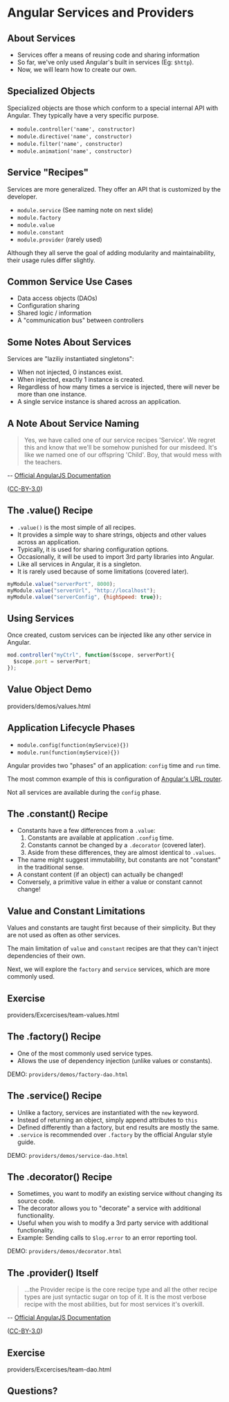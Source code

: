 # Angular Services and Providers

## About Services

 * Services offer a means of reusing code and sharing information
 * So far, we've only used Angular's built in services (Eg: `$http`).
 * Now, we will learn how to create our own.

## Specialized Objects

Specialized objects are those which conform to a special internal API with Angular. They typically have a very specific purpose.

 - `module.controller('name', constructor)`
 - `module.directive('name', constructor)`
 - `module.filter('name', constructor)`
 - `module.animation('name', constructor)`

## Service "Recipes"

Services are more generalized. They offer an API that is customized by the developer.

 - `module.service` (See naming note on next slide)
 - `module.factory`
 - `module.value`
 - `module.constant`
 - `module.provider` (rarely used)

Although they all serve the goal of adding modularity and maintainability, their usage rules differ slightly.

## Common Service Use Cases

 * Data access objects (DAOs)
 * Configuration sharing
 * Shared logic / information
 * A "communication bus" between controllers

## Some Notes About Services

Services are "laziliy instantiated singletons":

 * When not injected, 0 instances exist.
 * When injected, exactly 1 instance is created.
 * Regardless of how many times a service is injected, there will never be more than one instance.
 * A single service instance is shared across an application.

## A Note About Service Naming

 > Yes, we have called one of our service recipes 'Service'.
 > We regret this and know that we'll be somehow punished for our misdeed.
 > It's like we named one of our offspring 'Child'.
 > Boy, that would mess with the teachers.

 -- [Official AngularJS Documentation](https://docs.angularjs.org/guide/providers)

 ([CC-BY-3.0](http://creativecommons.org/licenses/by/3.0/))

## The .value() Recipe

 * `.value()` is the most simple of all recipes.
 * It provides a simple way to share strings, objects and other values across an application.
 * Typically, it is used for sharing configuration options.
 * Occasionally, it will be used to import 3rd party libraries into Angular.
 * Like all services in Angular, it is a singleton.
 * It is rarely used because of some limitations (covered later).

```javascript
myModule.value("serverPort", 8000);
myModule.value("serverUrl", "http://localhost");
myModule.value("serverConfig", {highSpeed: true});
```

## Using Services

Once created, custom services can be injected like any other service in Angular.

```javascript
mod.controller("myCtrl", function($scope, serverPort){
  $scope.port = serverPort;
});
```

## Value Object Demo

providers/demos/values.html

## Application Lifecycle Phases

 - `module.config(function(myService){})`
 - `module.run(function(myService){})`

Angular provides two "phases" of an application: `config` time and `run` time.

The most common example of this is configuration of [Angular's URL router](https://docs.angularjs.org/api/ngRoute).

Not all services are available during the `config` phase.

## The .constant() Recipe

 * Constants have a few differences from a `.value`:
   1. Constants are available at application `.config` time.
   2. Constants cannot be changed by a `.decorator` (covered later).
   3. Aside from these differences, they are almost identical to `.values`.
 * The name might suggest immutability, but constants are not "constant" in the traditional sense.
 * A constant content (if an object) can actually be changed!
 * Conversely, a primitive value in either a value or constant cannot change!

## Value and Constant Limitations

Values and constants are taught first because of their simplicity. But they are not used as often as other services.

The main limitation of `value` and `constant` recipes are that they can't inject dependencies of their own.

Next, we will explore the `factory` and `service` services, which are more commonly used.

## Exercise

providers/Excercises/team-values.html

## The .factory() Recipe

 * One of the most commonly used service types.
 * Allows the use of dependency injection (unlike values or constants).


DEMO: `providers/demos/factory-dao.html`

## The .service() Recipe

 * Unlike a factory, services are instantiated with the `new` keyword.
 * Instead of returning an object, simply append attributes to `this`
 * Defined differently than a factory, but end results are mostly the same.
 * `.service` is recommended over `.factory` by the official Angular style guide.

DEMO: `providers/demos/service-dao.html`

## The .decorator() Recipe

 * Sometimes, you want to modify an existing service without changing its source code.
 * The decorator allows you to "decorate" a service with additional functionality.
 * Useful when you wish to modify a 3rd party service with additional functionality.
 * Example: Sending calls to `$log.error` to an error reporting tool.

DEMO: `providers/demos/decorator.html`

## The .provider() Itself

 > ...the Provider recipe is the core recipe type and all the other recipe types are just syntactic sugar on top of it.
 > It is the most verbose recipe with the most abilities, but for most services it's overkill.

 -- [Official AngularJS Documentation](https://docs.angularjs.org/guide/providers)

 ([CC-BY-3.0](http://creativecommons.org/licenses/by/3.0/))

## Exercise

providers/Excercises/team-dao.html

## Questions?
